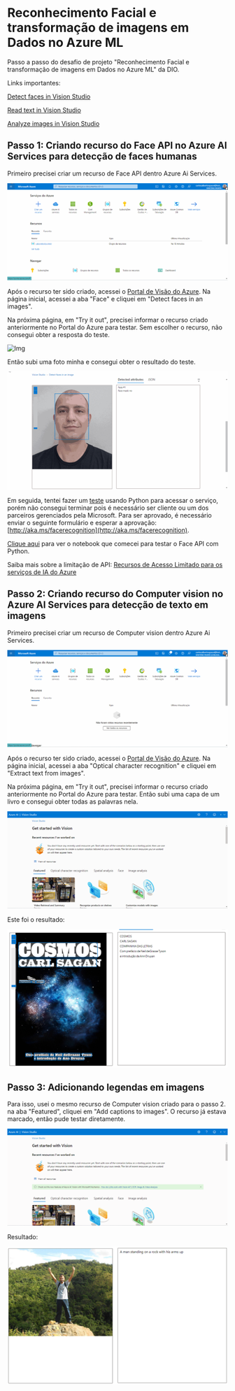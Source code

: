 # Reconhecimento Facial e transformação de imagens em Dados no Azure ML

Passo a passo do desafio de projeto "Reconhecimento Facial e transformação de imagens em Dados no Azure ML" da DIO.

Links importantes:

[Detect faces in Vision Studio](https://microsoftlearning.github.io/mslearn-ai-fundamentals/Instructions/Labs/04-face.html)

[Read text in Vision Studio](https://microsoftlearning.github.io/mslearn-ai-fundamentals/Instructions/Labs/05-ocr.html)

[Analyze images in Vision Studio](https://microsoftlearning.github.io/mslearn-ai-fundamentals/Instructions/Labs/03-image-analysis.html)

## Passo 1: Criando recurso do Face API no Azure AI Services para detecção de faces humanas

Primeiro precisei criar um recurso de Face API dentro Azure Ai Services.

![Img](./img/img1.gif)

Após o recurso ter sido criado, acessei o [Portal de Visão do Azure](https://portal.vision.cognitive.azure.com/gallery/featured). Na página inicial, acessei a aba "Face" e cliquei em "Detect faces in an images".

Na próxima página, em "Try it out", precisei informar o recurso criado anteriormente no Portal do Azure para testar. Sem escolher o recurso, não consegui obter a resposta do teste.

![Img](./img/img2.gif)

Então subi uma foto minha e consegui obter o resultado do teste.

![Img](./img/img3.gif)

Em seguida, tentei fazer um [teste](https://learn.microsoft.com/en-us/azure/ai-services/computer-vision/quickstarts-sdk/identity-client-library?tabs=windows%2Cvisual-studio&pivots=programming-language-python) usando Python para acessar o serviço, porém não consegui terminar pois é necessário ser cliente ou um dos parceiros gerenciados pela Microsoft. Para ser aprovado, é necessário enviar o seguinte formulário e esperar a aprovação: [http://aka.ms/facerecognition](http://aka.ms/facerecognition).

[Clique aqui](Detecção_de_Faces_com_Face_API.ipynb) para ver o notebook que comecei para testar o Face API com Python.

Saiba mais sobre a limitação de API: [Recursos de Acesso Limitado para os serviços de IA do Azure](https://learn.microsoft.com/pt-br/azure/ai-services/cognitive-services-limited-access)

## Passo 2: Criando recurso do Computer vision no Azure AI Services para detecção de texto em imagens

Primeiro precisei criar um recurso de Computer vision dentro Azure Ai Services.

![Img](./img/img4.gif)

Após o recurso ter sido criado, acessei o [Portal de Visão do Azure](https://portal.vision.cognitive.azure.com/gallery/featured). Na página inicial, acessei a aba "Optical character recognition" e cliquei em "Extract text from images".

Na próxima página, em "Try it out", precisei informar o recurso criado anteriormente no Portal do Azure para testar. Então subi uma capa de um livro e consegui obter todas as palavras nela.

![Img](./img/img5.gif)

Este foi o resultado:

![Img](./outputs/OCR/Captura%20de%20tela%202024-02-10%20172337.png)

## Passo 3: Adicionando legendas em imagens

Para isso, usei o mesmo recurso de Computer vision criado para o passo 2. na aba "Featured", cliquei em "Add captions to images". O recurso já estava marcado, então pude testar diretamente.

![Img](./img/img6.gif)

Resultado:

![Img](./outputs/Legendas/Captura%20de%20tela%202024-02-10%20174548.png)
